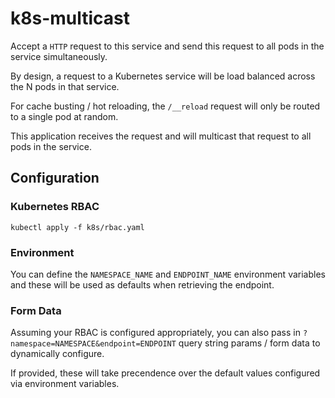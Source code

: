 # k8s-multicast

Accept a `HTTP` request to this service and send this request to all pods in the service simultaneously.

By design, a request to a Kubernetes service will be load balanced across the N pods in that service.

For cache busting / hot reloading, the `/__reload` request will only be routed to a single pod at random.

This application receives the request and will multicast that request to all pods in the service.

## Configuration

### Kubernetes RBAC

```
kubectl apply -f k8s/rbac.yaml
```

### Environment

You can define the `NAMESPACE_NAME` and `ENDPOINT_NAME` environment variables and these will be used as defaults when retrieving the endpoint.

### Form Data

Assuming your RBAC is configured appropriately, you can also pass in `?namespace=NAMESPACE&endpoint=ENDPOINT` query string params / form data to dynamically configure.

If provided, these will take precendence over the default values configured via environment variables.
